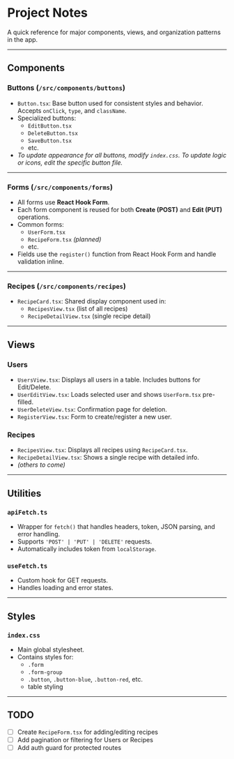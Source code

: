 # Project Notes

A quick reference for major components, views, and organization patterns in the app.

---

## Components

### Buttons (`/src/components/buttons`)

- `Button.tsx`: Base button used for consistent styles and behavior. Accepts `onClick`, `type`, and `className`.
- Specialized buttons:
  - `EditButton.tsx`
  - `DeleteButton.tsx`
  - `SaveButton.tsx`
  - etc.
- _To update appearance for all buttons, modify `index.css`. To update logic or icons, edit the specific button file._

---

### Forms (`/src/components/forms`)

- All forms use **React Hook Form**.
- Each form component is reused for both **Create (POST)** and **Edit (PUT)** operations.
- Common forms:
  - `UserForm.tsx`
  - `RecipeForm.tsx` _(planned)_
  - etc.
- Fields use the `register()` function from React Hook Form and handle validation inline.

---

### Recipes (`/src/components/recipes`)

- `RecipeCard.tsx`: Shared display component used in:
  - `RecipesView.tsx` (list of all recipes)
  - `RecipeDetailView.tsx` (single recipe detail)

---

## Views

### Users

- `UsersView.tsx`: Displays all users in a table. Includes buttons for Edit/Delete.
- `UserEditView.tsx`: Loads selected user and shows `UserForm.tsx` pre-filled.
- `UserDeleteView.tsx`: Confirmation page for deletion.
- `RegisterView.tsx`: Form to create/register a new user.

### Recipes

- `RecipesView.tsx`: Displays all recipes using `RecipeCard.tsx`.
- `RecipeDetailView.tsx`: Shows a single recipe with detailed info.
- _(others to come)_

---

## Utilities

### `apiFetch.ts`

- Wrapper for `fetch()` that handles headers, token, JSON parsing, and error handling.
- Supports `'POST' | 'PUT' | 'DELETE'` requests.
- Automatically includes token from `localStorage`.

### `useFetch.ts`

- Custom hook for GET requests.
- Handles loading and error states.

---

## Styles

### `index.css`

- Main global stylesheet.
- Contains styles for:
  - `.form`
  - `.form-group`
  - `.button`, `.button-blue`, `.button-red`, etc.
  - table styling

---

## TODO

- [ ] Create `RecipeForm.tsx` for adding/editing recipes
- [ ] Add pagination or filtering for Users or Recipes
- [ ] Add auth guard for protected routes
